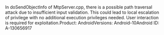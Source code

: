 In doSendObjectInfo of MtpServer.cpp, there is a possible path traversal attack due to insufficient input validation. This could lead to local escalation of privilege with no additional execution privileges needed. User interaction is required for exploitation.Product: AndroidVersions: Android-10Android ID: A-130656917